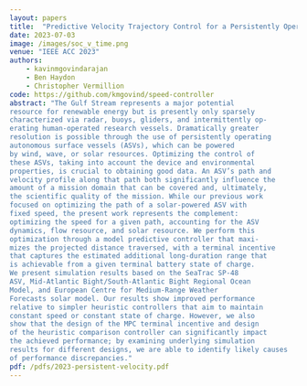 ```yaml
---
layout: papers
title:  "Predictive Velocity Trajectory Control for a Persistently Operating Solar-Powered Autonomous Surface Vessel"
date: 2023-07-03
image: /images/soc_v_time.png
venue: "IEEE ACC 2023"
authors: 
    - kavinmgovindarajan
    - Ben Haydon
    - Christopher Vermillion
code: https://github.com/kmgovind/speed-controller
abstract: "The Gulf Stream represents a major potential
resource for renewable energy but is presently only sparsely
characterized via radar, buoys, gliders, and intermittently op-
erating human-operated research vessels. Dramatically greater
resolution is possible through the use of persistently operating
autonomous surface vessels (ASVs), which can be powered
by wind, wave, or solar resources. Optimizing the control of
these ASVs, taking into account the device and environmental
properties, is crucial to obtaining good data. An ASV’s path and
velocity profile along that path both significantly influence the
amount of a mission domain that can be covered and, ultimately,
the scientific quality of the mission. While our previous work
focused on optimizing the path of a solar-powered ASV with
fixed speed, the present work represents the complement:
optimizing the speed for a given path, accounting for the ASV
dynamics, flow resource, and solar resource. We perform this
optimization through a model predictive controller that maxi-
mizes the projected distance traversed, with a terminal incentive
that captures the estimated additional long-duration range that
is achievable from a given terminal battery state of charge.
We present simulation results based on the SeaTrac SP-48
ASV, Mid-Atlantic Bight/South-Atlantic Bight Regional Ocean
Model, and European Centre for Medium-Range Weather
Forecasts solar model. Our results show improved performance
relative to simpler heuristic controllers that aim to maintain
constant speed or constant state of charge. However, we also
show that the design of the MPC terminal incentive and design
of the heuristic comparison controller can significantly impact
the achieved performance; by examining underlying simulation
results for different designs, we are able to identify likely causes
of performance discrepancies."
pdf: /pdfs/2023-persistent-velocity.pdf
---
```

